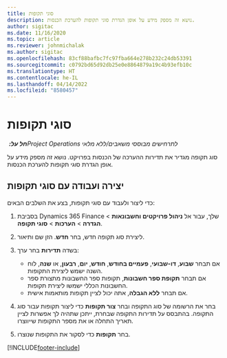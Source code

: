 ```yaml
---
title: סוגי תקופות
description: נושא זה מספק מידע על אופן הגדרת סוגי תקופות להערכת הכנסות.
author: sigitac
ms.date: 11/16/2020
ms.topic: article
ms.reviewer: johnmichalak
ms.author: sigitac
ms.openlocfilehash: 83cf88bafbc7fc97fba664e278b232c24db53391
ms.sourcegitcommit: c0792bd65d92db25e0e8864879a19c4b93efb10c
ms.translationtype: HT
ms.contentlocale: he-IL
ms.lasthandoff: 04/14/2022
ms.locfileid: "8580457"
---
```

# <a name="period-types"></a>סוגי תקופות

_**חל על:** ‏Project Operations לתרחישים מבוססי משאבים/ללא מלאי_

סוג תקופה מגדיר את תדירות ההערכה של הכנסות בפרויקט. נושא זה מספק מידע על אופן הגדרת סוגי תקופות להערכת הכנסות. 

## <a name="create-and-work-with-period-types"></a>יצירה ועבודה עם סוגי תקופות
כדי ליצור ולעבוד עם סוגי תקופות, בצע את השלבים הבאים:

1. בסביבת Dynamics 365 Finance שלך, עבור אל **ניהול פרויקטים וחשבונאות** > **הגדרה** > **הערכות** > **סוגי תקופה**.
2. ליצירת סוג תקופה חדש, בחר **חדש**. הזן שם ותיאור.
3. בשדה **תדירות** בחר ערך:

    - אם תבחר **שבוע**, **דו-שבועי**, **פעמיים בחודש**, **חודש**, **יום**, **רבעון**, או **שנה**, לוח השנה ישמש ליצירת התקופות. 
    - אם תבחר **תקופת ספר חשבונות**, תקופות ספר החשבונות מתצורת ספר החשבונות הכללי ישמשו ליצירת תקופות.
    - אם תבחר **ללא הגבלה**, אתה יכול לציין תקופות מותאמות אישית.
4. בחר את הרשומה של סוג התקופה ובחר **צור תקופות** כדי ליצור תקופות עבור סוג התקופה. בהתבסס על תדירות התקופה שבחרת, ייתכן שתהיה לך אפשרות לציין תאריך התחלה או את מספר התקופות שייווצרו.
5. בחר **תקופות** כדי לסקור את התקופות שנוצרו.



[!INCLUDE[footer-include](../includes/footer-banner.md)]